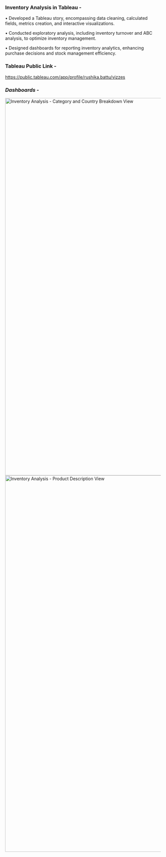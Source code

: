 ### **Inventory Analysis in Tableau -**

•	Developed a Tableau story, encompassing data cleaning, calculated fields, metrics creation, and interactive visualizations.

•	Conducted exploratory analysis, including inventory turnover and ABC analysis, to optimize inventory management.

•	Designed dashboards for reporting inventory analytics, enhancing purchase decisions and stock management efficiency.


### **Tableau Public Link -** 
https://public.tableau.com/app/profile/rushika.battu/vizzes

### *Dashboards -*

<img width="1216" alt="Inventory Analysis - Category and Country Breakdown View" src="https://github.com/RushikaBattu/portfolio-projects/assets/135265999/8714952e-4869-4221-98fa-967014512775">

<img width="1213" alt="Inventory Analysis - Product Description View" src="https://github.com/RushikaBattu/portfolio-projects/assets/135265999/be2852b9-abcc-44fd-a05c-6baa598fad59">
